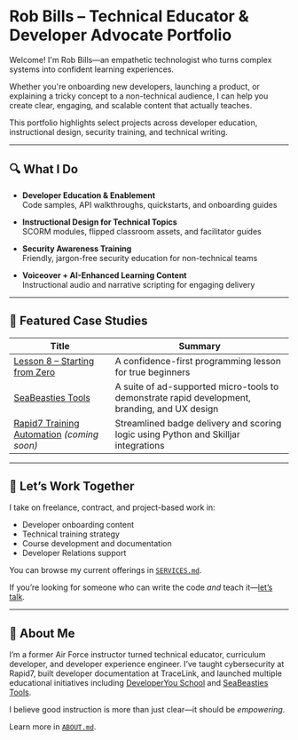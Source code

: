 # Rob Bills – Technical Educator & Developer Advocate Portfolio

Welcome! I'm Rob Bills—an empathetic technologist who turns complex systems into confident learning experiences.

Whether you're onboarding new developers, launching a product, or explaining a tricky concept to a non-technical audience, I can help you create clear, engaging, and scalable content that actually teaches.

This portfolio highlights select projects across developer education, instructional design, security training, and technical writing.

---

## 🔍 What I Do

- **Developer Education & Enablement**  
  Code samples, API walkthroughs, quickstarts, and onboarding guides

- **Instructional Design for Technical Topics**  
  SCORM modules, flipped classroom assets, and facilitator guides

- **Security Awareness Training**  
  Friendly, jargon-free security education for non-technical teams

- **Voiceover + AI-Enhanced Learning Content**  
  Instructional audio and narrative scripting for engaging delivery

---

## 📁 Featured Case Studies

| Title | Summary |
|-------|---------|
| [Lesson 8 – Starting from Zero](case-studies/lesson8-starting-from-zero.md) | A confidence-first programming lesson for true beginners |
| [SeaBeasties Tools](case-studies/SeaBeasties-Tools_Case-Study.md) | A suite of ad-supported micro-tools to demonstrate rapid development, branding, and UX design |
| [Rapid7 Training Automation](case-studies/rapid7-onboarding-automation.md) _(coming soon)_ | Streamlined badge delivery and scoring logic using Python and Skilljar integrations |

---
## 🤝 Let’s Work Together

I take on freelance, contract, and project-based work in:

- Developer onboarding content
- Technical training strategy
- Course development and documentation
- Developer Relations support

You can browse my current offerings in [`SERVICES.md`](SERVICES.md).

If you’re looking for someone who can write the code *and* teach it—[let’s talk](mailto:robert.al.bills@gmail.com).

---

## 🧭 About Me

I’m a former Air Force instructor turned technical educator, curriculum developer, and developer experience engineer. I’ve taught cybersecurity at Rapid7, built developer documentation at TraceLink, and launched multiple educational initiatives including [DeveloperYou School](https://github.com/DeveloperYouSchool) and [SeaBeasties Tools](https://github.com/SeaBeasties).

I believe good instruction is more than just clear—it should be *empowering*.

Learn more in [`ABOUT.md`](ABOUT.md).
